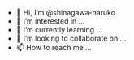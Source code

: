 - 👋 Hi, I’m @shinagawa-haruko
- 👀 I’m interested in ...
- 🌱 I’m currently learning ...
- 💞️ I’m looking to collaborate on ...
- 📫 How to reach me ...

<!---
shinagawa-haruko/shinagawa-haruko is a ✨ special ✨ repository because its `README.md` (this file) appears on your GitHub profile.
You can click the Preview link to take a look at your changes.
--->

